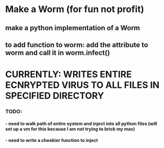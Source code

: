 # Make a Worm (for fun not profit)

## make a python implementation of a Worm
## to add function to worm: add the attribute to worm and call it in worm.infect()


# CURRENTLY: WRITES ENTIRE ECNRYPTED VIRUS TO ALL FILES IN SPECIFIED DIRECTORY



### TODO:
#### - need to walk path of entire system and inject into all python files (will set up a vm for this because I am not trying to brick my mac)
#### - need to write a cheekier function to inject
